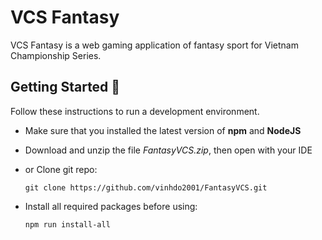 # VCS Fantasy

VCS Fantasy is a web gaming application of fantasy sport for Vietnam Championship Series.

## Getting Started 🌟

Follow these instructions to run a development environment.
  - Make sure that you installed the latest version of **npm** and **NodeJS**

  - Download and unzip the file *FantasyVCS.zip*, then open with your IDE
   
  - or Clone git repo:

    ```
    git clone https://github.com/vinhdo2001/FantasyVCS.git
    ```
   
  - Install all required packages before using:

    ```
    npm run install-all
    ```
